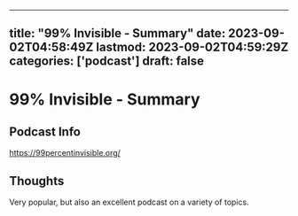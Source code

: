 
---
title: "99% Invisible - Summary"
date: 2023-09-02T04:58:49Z
lastmod: 2023-09-02T04:59:29Z
categories: ['podcast']
draft: false
---


# 99% Invisible - Summary
## Podcast Info
https://99percentinvisible.org/

## Thoughts

Very popular, but also an excellent podcast on a variety of topics.

<!-- #podcast #99 percent invisible# #public -->

<!-- {BearID:5989637F-A082-4B0B-99A9-2FE5B46E9431} -->

